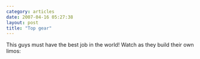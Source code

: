 ```yaml
---
category: articles
date: 2007-04-16 05:27:38
layout: post
title: "Top gear"
---
```


<p>This guys must have the best job in the world! Watch as they build their own limos:</p><p><object width="425" height="328"><param name="movie" value="http://www.dailymotion.com/swf/4SvqEgP7VMDM89GeW"></param><param name="allowfullscreen" value="true"></param><embed src="http://www.dailymotion.com/swf/4SvqEgP7VMDM89GeW" type="application/x-shockwave-flash" width="425" height="328" allowfullscreen="true"></embed></object></p>
